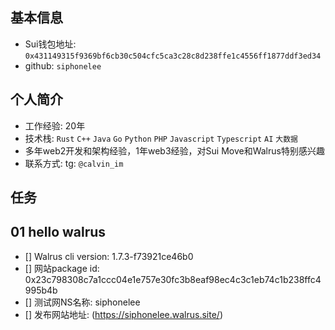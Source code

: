 ## 基本信息
- Sui钱包地址: `0x431149315f9369bf6cb30c504cfc5ca3c28c8d238ffe1c4556ff1877ddf3ed34`
- github: `siphonelee`

## 个人简介
- 工作经验: 20年
- 技术栈: `Rust` `C++` `Java` `Go` `Python` `PHP` `Javascript` `Typescript` `AI` `大数据`
- 多年web2开发和架构经验，1年web3经验，对Sui Move和Walrus特别感兴趣
- 联系方式: tg: `@calvin_im`

## 任务

##   01 hello walrus
- [] Walrus cli version: 1.7.3-f73921ce46b0
- [] 网站package id: 0x23c798308c7a1ccc04e1e757e30fc3b8eaf98ec4c3c1eb74c1b238ffc4995b4b
- [] 测试网NS名称: siphonelee
- [] 发布网站地址: (https://siphonelee.walrus.site/)
